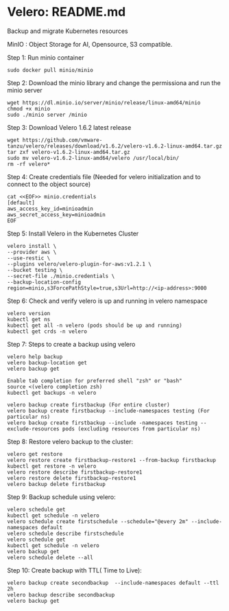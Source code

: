 # Velero: README.md
Backup and migrate Kubernetes resources

MinIO : Object Storage for AI, Opensource, S3 compatible.

Step 1: Run minio container
```
sudo docker pull minio/minio
```
Step 2: Download the minio library and change the permissiona and run the minio server
```
wget https://dl.minio.io/server/minio/release/linux-amd64/minio
chmod +x minio
sudo ./minio server /minio
```
Step 3: Download Velero 1.6.2 latest release
```
wget https://github.com/vmware-tanzu/velero/releases/download/v1.6.2/velero-v1.6.2-linux-amd64.tar.gz
tar zxf velero-v1.6.2-linux-amd64.tar.gz
sudo mv velero-v1.6.2-linux-amd64/velero /usr/local/bin/
rm -rf velero*
```
Step 4: Create credentials file (Needed for velero initialization and to connect to the object source)
```
cat <<EOF>> minio.credentials
[default]
aws_access_key_id=minioadmin
aws_secret_access_key=minioadmin
EOF
```
Step 5: Install Velero in the Kubernetes Cluster
```
velero install \
--provider aws \
--use-restic \
--plugins velero/velero-plugin-for-aws:v1.2.1 \
--bucket testing \
--secret-file ./minio.credentials \
--backup-location-config region=minio,s3ForcePathStyle=true,s3Url=http://<ip-address>:9000
```
Step 6: Check and verify velero is up and running in velero namespace
```
velero version
kubectl get ns
kubectl get all -n velero (pods should be up and running)
kubectl get crds -n velero
```
Step 7: Steps to create a backup using velero
```
velero help backup
velero backup-location get
velero backup get

Enable tab completion for preferred shell "zsh" or "bash"
source <(velero completion zsh)
kubectl get backups -n velero

velero backup create firstbackup (For entire cluster)
velero backup create firstbackup --include-namespaces testing (For particular ns)
velero backup create firstbackup --include -namespaces testing --exclude-resources pods (excluding resources from particular ns)
```
Step 8: Restore velero backup to the cluster:
```
velero get restore
velero restore create firstbackup-restore1 --from-backup firstbackup
kubectl get restore -n velero
velero restore describe firstbackup-restore1
velero restore delete firstbackup-restore1
velero backup delete firstbackup
```
Step 9: Backup schedule using velero:
```
velero schedule get
kubectl get schedule -n velero
velero schedule create firstschedule --schedule="@every 2m" --include-namespaces default
velero schedule describe firstschedule
velero schedule get
kubectl get schedule -n velero
velero backup get
velero schedule delete --all
```
Step 10: Create backup with TTL( Time to Live):
```
velero backup create secondbackup  --include-namespaces default --ttl 2h
velero backup describe secondbackup
velero backup get
```

